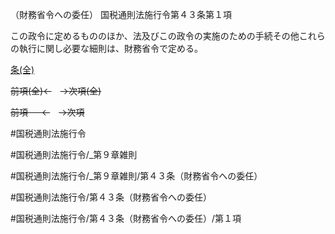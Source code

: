 （財務省令への委任）
国税通則法施行令第４３条第１項

この政令に定めるもののほか、法及びこの政令の実施のための手続その他これらの執行に関し必要な細則は、財務省令で定める。

[条(全)](国税通則法施行＿令＿第４３条_.md)

~~前項(全)←~~　~~→次項(全)~~

~~前項 　 ←~~　~~→次項~~



#国税通則法施行令

#国税通則法施行令/_第９章雑則

#国税通則法施行令/_第９章雑則/第４３条（財務省令への委任）

#国税通則法施行令/第４３条（財務省令への委任）

#国税通則法施行令/第４３条（財務省令への委任）/第１項

